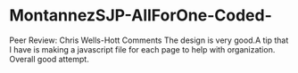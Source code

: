 # MontannezSJP-AllForOne-Coded-

Peer Review: Chris Wells-Hott
Comments The design is very good.A tip that I have is making a javascript file for each page to help with organization. Overall good attempt. 
